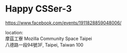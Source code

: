 # Happy CSSer-3

https://www.facebook.com/events/1911828859048006/

location:  
摩茲工寮 Mozilla Community Space Taipei  
八德路一段94號3F, Taipei, Taiwan 100
